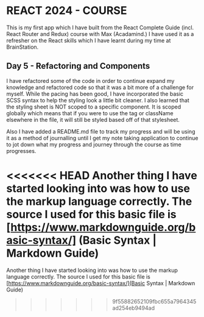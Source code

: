 # REACT 2024 - COURSE

This is my first app which I have built from the React Complete Guide (incl. React Router and Redux) course with Max (Acadamind.) I have used it as a refresher on the React skills which I have learnt during my time at BrainStation.

## Day 5 - Refactoring and Components

I have refactored some of the code in order to continue expand my knowledge and refactored code so that it was a bit more of a challenge for myself. While the pacing has been good, I have incorporated the basic SCSS syntax to help the styling look a little bit cleaner. I also learned that the styling sheet is NOT scoped to a specific component. It is scoped globally which means that if you were to use the tag or className elsewhere in the file, it will still be styled based off of that stylesheet.

Also I have added a README.md file to track my progress and will be using it as a method of journalling until I get my note taking application to continue to jot down what my progress and journey through the course as time progresses.

<<<<<<< HEAD
Another thing I have started looking into was how to use the markup language correctly. The source I used for this basic file is [https://www.markdownguide.org/basic-syntax/] (Basic Syntax | Markdown Guide)
=======
Another thing I have started looking into was how to use the markup language correctly. The source I used for this basic file is [https://www.markdownguide.org/basic-syntax/](Basic Syntax | Markdown Guide)
>>>>>>> 9f55882652109fbc655a7964345ad254eb9494ad
